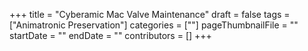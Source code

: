+++
title = "Cyberamic Mac Valve Maintenance"
draft = false
tags = ["Animatronic Preservation"]
categories = [""]
pageThumbnailFile = ""
startDate = ""
endDate = ""
contributors = []
+++
